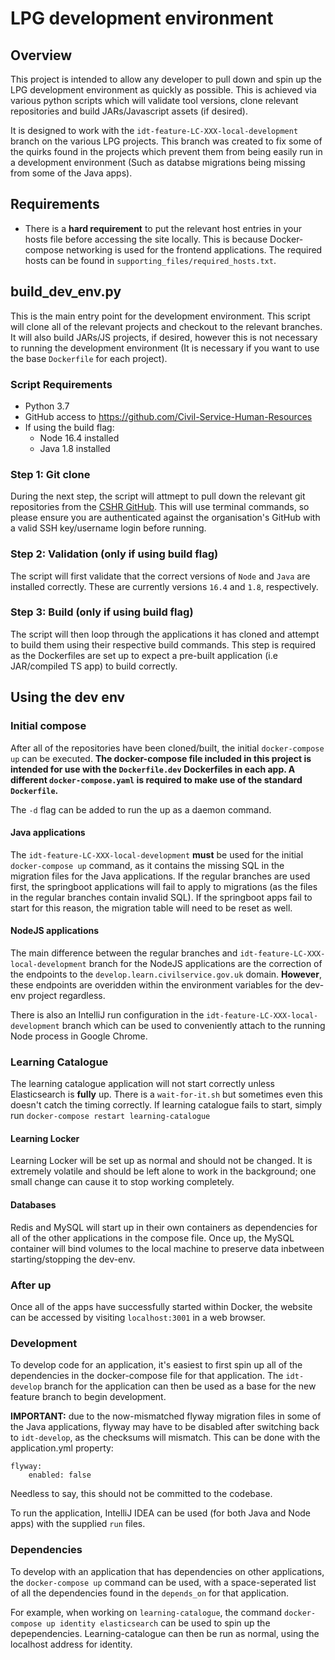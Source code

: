 # LPG development environment

## Overview

This project is intended to allow any developer to pull down and spin up the LPG development environment as quickly as possible. This is achieved via various python scripts which will validate tool versions, clone relevant repositories and build JARs/Javascript assets (if desired).

It is designed to work with the `idt-feature-LC-XXX-local-development` branch on the various LPG projects. This branch was created to fix some of the quirks found in the projects which prevent them from being easily run in a development environment (Such as databse migrations being missing from some of the Java apps).

## Requirements

- There is a **hard requirement** to put the relevant host entries in your hosts file before accessing the site locally. This is because Docker-compose networking is used for the frontend applications. The required hosts can be found in `supporting_files/required_hosts.txt`.

## build_dev_env.py

This is the main entry point for the development environment. This script will clone all of the relevant projects and checkout to the relevant branches. It will also build JARs/JS projects, if desired, however this is not necessary to running the development environment (It is necessary if you want to use the base `Dockerfile` for each project).

### Script Requirements

- Python 3.7
- GitHub access to https://github.com/Civil-Service-Human-Resources
- If using the build flag:
    - Node 16.4 installed
    - Java 1.8 installed

### Step 1: Git clone

During the next step, the script will attmept to pull down the relevant git repositories from the [CSHR GitHub](https://github.com/Civil-Service-Human-Resources). This will use terminal commands, so please ensure you are authenticated against the organisation's GitHub with a valid SSH key/username login before running.

### Step 2: Validation (only if using build flag)

The script will first validate that the correct versions of `Node` and `Java` are installed correctly. These are currently versions `16.4` and `1.8`, respectively.

### Step 3: Build (only if using build flag)

The script will then loop through the applications it has cloned and attempt to build them using their respective build commands. This step is required as the Dockerfiles are set up to expect a pre-built application (i.e JAR/compiled TS app) to build correctly.

## Using the dev env

### Initial compose

After all of the repositories have been cloned/built, the initial `docker-compose up` can be executed. **The docker-compose file included in this project is intended for use with the `Dockerfile.dev` Dockerfiles in each app. A different `docker-compose.yaml` is required to make use of the standard `Dockerfile`.**

The `-d` flag can be added to run the up as a daemon command.

#### Java applications

The `idt-feature-LC-XXX-local-development` **must** be used for the initial `docker-compose up` command, as it contains the missing SQL in the migration files for the Java applications. If the regular branches are used first, the springboot applications will fail to apply to migrations (as the files in the regular branches contain invalid SQL). If the springboot apps fail to start for this reason, the migration table will need to be reset as well.

#### NodeJS applications

The main difference between the regular branches and `idt-feature-LC-XXX-local-development` branch for the NodeJS applications are the correction of the endpoints to the `develop.learn.civilservice.gov.uk` domain. **However**, these endpoints are overidden within the environment variables for the dev-env project regardless.

There is also an IntelliJ run configuration in the `idt-feature-LC-XXX-local-development` branch which can be used to conveniently attach to the running Node process in Google Chrome.

### Learning Catalogue

The learning catalogue application will not start correctly unless Elasticsearch is **fully** up. There is a `wait-for-it.sh` but sometimes even this doesn't catch the timing correctly. If learning catalogue fails to start, simply run `docker-compose restart learning-catalogue`

#### Learning Locker

Learning Locker will be set up as normal and should not be changed. It is extremely volatile and should be left alone to work in the background; one small change can cause it to stop working completely.

#### Databases

Redis and MySQL will start up in their own containers as dependencies for all of the other applications in the compose file. Once up, the MySQL container will bind volumes to the local machine to preserve data inbetween starting/stopping the dev-env.

### After up

Once all of the apps have successfully started within Docker, the website can be accessed by visiting `localhost:3001` in a web browser. 

### Development

To develop code for an application, it's easiest to first spin up all of the dependencies in the docker-compose file for that application. The `idt-develop` branch for the application can then be used as a base for the new feature branch to begin development.

**IMPORTANT:** due to the now-mismatched flyway migration files in some of the Java applications, flyway may have to be disabled after switching back to `idt-develop`, as the checksums will mismatch. This can be done with the application.yml property:

```
flyway:
    enabled: false
```

Needless to say, this should not be committed to the codebase.

To run the application, IntelliJ IDEA can be used (for both Java and Node apps) with the supplied `run` files.

### Dependencies

To develop with an application that has dependencies on other applications, the `docker-compose up` command can be used, with a space-seperated list of all the dependencies found in the `depends_on` for that application.

For example, when working on `learning-catalogue`, the command `docker-compose up identity elasticsearch` can be used to spin up the depependencies. Learning-catalogue can then be run as normal, using the localhost address for identity.